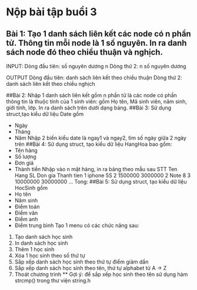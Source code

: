 # Nộp bài tập buổi 3

## Bài 1: Tạo 1 danh sách liên kết các node có n phần tử. Thông tin mỗi node là 1 số nguyên. In ra danh sách node đó theo chiều thuận và nghịch.
INPUT:
Dòng đầu tiên: số nguyên dương n
Dòng thứ 2: n số nguyên dương

OUTPUT
Dòng đầu tiên: danh sách liên kết theo chiều thuận
Dòng thứ 2: danh sách liên kết theo chiều nghịch

##Bài 2: Nhập 1 danh sách liên kết gồm n phần tử là các node có phần thông tin là thuộc tính của 1 sinh viên: gồm Họ tên, Mã sinh viên, năm sinh, giới tính, lớp. In ra danh sách trên dưới dạng bảng.
##Bài 3: Sử dụng struct,tạo kiểu dữ liệu Date gồm
- Ngày
- Tháng
- Năm
Nhập 2 biến kiểu date là ngay1 và ngay2, tìm số ngày giữa 2 ngày trên
##Bài 4: Sử dụng struct, tạo kiểu dữ liệu HangHoa bao gồm:
- Tên hàng
- Số lượng
- Đơn giá
- Thành tiền
Nhập vào n mặt hàng, in ra bảng theo mẫu sau
STT   Ten Hang              SL    Don gia         Thanh tien
1        iphone 5S             2      1500000        3000000
2        Note 8                   3      10000000      30000000
...
Tong: 
##Bài 5: Sử dụng struct, tạo kiểu dữ liệu HocSinh gồm
- Họ tên
- Năm sinh
- Điểm toán
- Điểm văn
- Điểm anh
- Điểm trung bình
Tạo 1 menu có các chức năng sau:
1. Tạo danh sách học sinh
2. In danh sách học sinh
3. Thêm 1 học sinh
4. Xóa 1 học sinh theo số thứ tự
5. Sắp xếp danh sách học sinh theo thứ tự điểm giảm dần
6. Sắp xếp danh sách học sinh theo tên, thứ tự alphabet từ A -> Z
0. Thoát chương trình
** Gợi ý: để sắp xếp học sinh theo tên sử dụng hàm strcmp() trong thư viện string.h